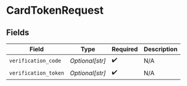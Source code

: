 # CardTokenRequest


## Fields

| Field                | Type                 | Required             | Description          |
| -------------------- | -------------------- | -------------------- | -------------------- |
| `verification_code`  | *Optional[str]*      | :heavy_check_mark:   | N/A                  |
| `verification_token` | *Optional[str]*      | :heavy_check_mark:   | N/A                  |